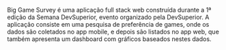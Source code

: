 Big Game Survey é uma aplicação full stack web construída durante a 1ª edição da Semana DevSuperior, evento organizado pela DevSuperior.
A aplicação consiste em uma pesquisa de preferência de games, onde os dados são coletados no app mobile, e depois são listados no app web, que também apresenta um dashboard com gráficos baseados nestes dados.
